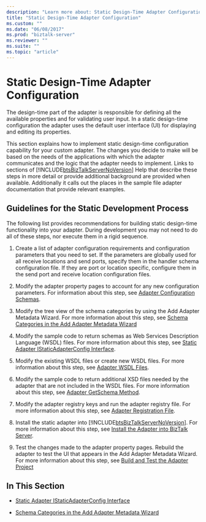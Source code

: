 ```yaml
---
description: "Learn more about: Static Design-Time Adapter Configuration"
title: "Static Design-Time Adapter Configuration"
ms.custom: ""
ms.date: "06/08/2017"
ms.prod: "biztalk-server"
ms.reviewer: ""
ms.suite: ""
ms.topic: "article"
---
```

# Static Design-Time Adapter Configuration
The design-time part of the adapter is responsible for defining all the available properties and for validating user input. In a static design-time configuration the adapter uses the default user interface (UI) for displaying and editing its properties.  
  
 This section explains how to implement static design-time configuration capability for your custom adapter. The changes you decide to make will be based on the needs of the applications with which the adapter communicates and the logic that the adapter needs to implement. Links to sections of [!INCLUDE[btsBizTalkServerNoVersion](../includes/btsbiztalkservernoversion-md.md)] Help that describe these steps in more detail or provide additional background are provided when available. Additionally it calls out the places in the sample file adapter documentation that provide relevant examples.  
  
## Guidelines for the Static Development Process  
 The following list provides recommendations for building static design-time functionality into your adapter. During development you may not need to do all of these steps, nor execute them in a rigid sequence.  
  
1. Create a list of adapter configuration requirements and configuration parameters that you need to set. If the parameters are globally used for all receive locations and send ports, specify them in the handler schema configuration file. If they are port or location specific, configure them in the send port and receive location configuration files.  
  
2. Modify the adapter property pages to account for any new configuration parameters. For information about this step, see [Adapter Configuration Schemas](../core/adapter-configuration-schemas.md).  
  
3. Modify the tree view of the schema categories by using the Add Adapter Metadata Wizard. For more information about this step, see [Schema Categories in the Add Adapter Metadata Wizard](../core/schema-categories-in-the-add-adapter-metadata-wizard.md)  
  
4. Modify the sample code to return schemas as Web Services Description Language (WSDL) files. For more information about this step, see [Static Adapter IStaticAdapterConfig Interface](../core/static-adapter-istaticadapterconfig-interface.md).  
  
5. Modify the existing WSDL files or create new WSDL files. For more information about this step, see [Adapter WSDL Files](../core/adapter-wsdl-files.md).  
  
6. Modify the sample code to return additional XSD files needed by the adapter that are not included in the WSDL files. For more information about this step, see [Adapter GetSchema Method](../core/adapter-getschema-method.md).  
  
7. Modify the adapter registry keys and run the adapter registry file. For more information about this step, see [Adapter Registration File](../core/adapter-registration-file.md).  
  
8. Install the static adapter into [!INCLUDE[btsBizTalkServerNoVersion](../includes/btsbiztalkservernoversion-md.md)]. For more information about this step, see [Install the Adapter into BizTalk Server](../core/install-the-adapter-into-biztalk-server.md).  
  
9. Test the changes made to the adapter property pages. Rebuild the adapter to test the UI that appears in the Add Adapter Metadata Wizard. For more information about this step, see [Build and Test the Adapter Project](../core/build-and-test-the-adapter-project.md)  
  
## In This Section  
  
-   [Static Adapter IStaticAdapterConfig Interface](../core/static-adapter-istaticadapterconfig-interface.md)  
  
-   [Schema Categories in the Add Adapter Metadata Wizard](../core/schema-categories-in-the-add-adapter-metadata-wizard.md)

